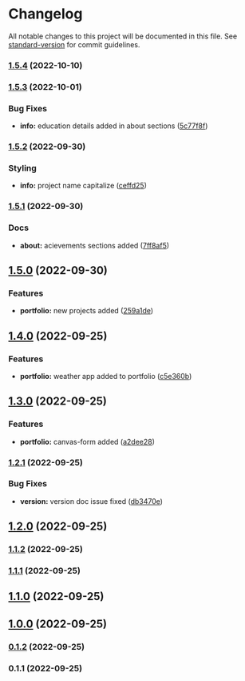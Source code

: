 # Changelog

All notable changes to this project will be documented in this file. See [standard-version](https://github.com/conventional-changelog/standard-version) for commit guidelines.

### [1.5.4](https://github.com/vivek1623/my-portfolio/compare/v1.5.3...v1.5.4) (2022-10-10)

### [1.5.3](https://github.com/vivek1623/my-portfolio/compare/v1.5.2...v1.5.3) (2022-10-01)


### Bug Fixes

* **info:** education details added in about sections ([5c77f8f](https://github.com/vivek1623/my-portfolio/commit/5c77f8fef2ecbb3eaa0dd38bb5e90db4e5c0f695))

### [1.5.2](https://github.com/vivek1623/my-portfolio/compare/v1.5.1...v1.5.2) (2022-09-30)


### Styling

* **info:** project name capitalize ([ceffd25](https://github.com/vivek1623/my-portfolio/commit/ceffd25290ced6923e0552479d77c211d5311668))

### [1.5.1](https://github.com/vivek1623/my-portfolio/compare/v1.5.0...v1.5.1) (2022-09-30)


### Docs

* **about:** acievements sections added ([7ff8af5](https://github.com/vivek1623/my-portfolio/commit/7ff8af5c016301f538a4c71884b5405443111c56))

## [1.5.0](https://github.com/vivek1623/my-portfolio/compare/v1.4.0...v1.5.0) (2022-09-30)


### Features

* **portfolio:** new projects added ([259a1de](https://github.com/vivek1623/my-portfolio/commit/259a1de61a3c7677b300f247cb8eb955ff60cb51))

## [1.4.0](https://github.com/vivek1623/my-portfolio/compare/v1.3.0...v1.4.0) (2022-09-25)


### Features

* **portfolio:** weather app added to portfolio ([c5e360b](https://github.com/vivek1623/my-portfolio/commit/c5e360bae3c8db76235a658f9b89cdcfa1439fe3))

## [1.3.0](https://github.com/vivek1623/my-portfolio/compare/v1.2.1...v1.3.0) (2022-09-25)


### Features

* **portfolio:** canvas-form added ([a2dee28](https://github.com/vivek1623/my-portfolio/commit/a2dee28fd84e0e2b753bf6274af0da35efa1630a))

### [1.2.1](https://github.com/vivek1623/my-portfolio/compare/v1.2.0...v1.2.1) (2022-09-25)


### Bug Fixes

* **version:** version doc issue fixed ([db3470e](https://github.com/vivek1623/my-portfolio/commit/db3470e3fb1eef0c8ea5eefe399788d5e39b1658))

## [1.2.0](https://github.com/vivek1623/my-portfolio/compare/v1.1.2...v1.2.0) (2022-09-25)

### [1.1.2](https://github.com/vivek1623/my-portfolio/compare/v1.1.1...v1.1.2) (2022-09-25)

### [1.1.1](https://github.com/vivek1623/my-portfolio/compare/v1.1.0...v1.1.1) (2022-09-25)

## [1.1.0](https://github.com/vivek1623/my-portfolio/compare/v1.0.0...v1.1.0) (2022-09-25)

## [1.0.0](https://github.com/vivek1623/my-portfolio/compare/v0.1.2...v1.0.0) (2022-09-25)

### [0.1.2](https://github.com/vivek1623/my-portfolio/compare/v0.1.1...v0.1.2) (2022-09-25)

### 0.1.1 (2022-09-25)
